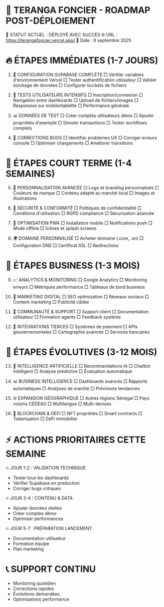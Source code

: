 🎯 TERANGA FONCIER - ROADMAP POST-DÉPLOIEMENT
===============================================

🎉 STATUT ACTUEL : DÉPLOYÉ AVEC SUCCÈS
🌐 URL : https://terangafoncier.vercel.app/
📅 Date : 9 septembre 2025

🔥 ÉTAPES IMMÉDIATES (1-7 JOURS)
================================

1. 🔧 CONFIGURATION SUPABASE COMPLÈTE
   □ Vérifier variables d'environnement Vercel
   □ Tester authentification utilisateur
   □ Valider stockage de données
   □ Configurer buckets de fichiers

2. 🧪 TESTS UTILISATEURS INTENSIFS
   □ Inscription/connexion
   □ Navigation entre dashboards
   □ Upload de fichiers/images
   □ Responsive sur mobile/tablette
   □ Performance générale

3. 📊 DONNÉES DE TEST
   □ Créer comptes utilisateurs démo
   □ Ajouter propriétés d'exemple
   □ Simuler transactions
   □ Tester workflows complets

4. 🐛 CORRECTIONS BUGS
   □ Identifier problèmes UX
   □ Corriger erreurs console
   □ Optimiser chargements
   □ Améliorer transitions

🚀 ÉTAPES COURT TERME (1-4 SEMAINES)
====================================

5. 🎨 PERSONNALISATION AVANCÉE
   □ Logo et branding personnalisés
   □ Couleurs de marque
   □ Contenu adapté au marché local
   □ Images et illustrations

6. 🔐 SÉCURITÉ & CONFORMITÉ
   □ Politiques de confidentialité
   □ Conditions d'utilisation
   □ RGPD compliance
   □ Sécurisation avancée

7. 📱 OPTIMISATION PWA
   □ Installation mobile
   □ Notifications push
   □ Mode offline
   □ Icônes et splash screens

8. 🌍 DOMAINE PERSONNALISÉ
   □ Acheter domaine (.com, .sn)
   □ Configuration DNS
   □ Certificat SSL
   □ Redirections

💼 ÉTAPES BUSINESS (1-3 MOIS)
=============================

9. 📈 ANALYTICS & MONITORING
   □ Google Analytics
   □ Monitoring erreurs
   □ Métriques performance
   □ Tableaux de bord business

10. 🎯 MARKETING DIGITAL
    □ SEO optimization
    □ Réseaux sociaux
    □ Content marketing
    □ Publicité ciblée

11. 👥 COMMUNAUTÉ & SUPPORT
    □ Support client
    □ Documentation utilisateur
    □ Formation agents
    □ Feedback système

12. 🔄 INTÉGRATIONS TIERCES
    □ Systèmes de paiement
    □ APIs gouvernementales
    □ Cartographie avancée
    □ Services bancaires

🎪 ÉTAPES ÉVOLUTIVES (3-12 MOIS)
================================

13. 🤖 INTELLIGENCE ARTIFICIELLE
    □ Recommandations IA
    □ Chatbot intelligent
    □ Analyse prédictive
    □ Évaluation automatique

14. 📊 BUSINESS INTELLIGENCE
    □ Dashboards avancés
    □ Rapports automatiques
    □ Analyses de marché
    □ Prévisions tendances

15. 🌐 EXPANSION GÉOGRAPHIQUE
    □ Autres régions Sénégal
    □ Pays voisins CEDEAO
    □ Multilangue
    □ Multi-devises

16. 🔗 BLOCKCHAIN & DEFI
    □ NFT propriétés
    □ Smart contracts
    □ Tokenisation
    □ DeFi immobilier

⚡ ACTIONS PRIORITAIRES CETTE SEMAINE
====================================

🔥 JOUR 1-2 : VALIDATION TECHNIQUE
- Tester tous les dashboards
- Vérifier Supabase en production
- Corriger bugs critiques

🔥 JOUR 3-4 : CONTENU & DATA
- Ajouter données réelles
- Créer comptes démo
- Optimiser performances

🔥 JOUR 5-7 : PRÉPARATION LANCEMENT
- Documentation utilisateur
- Formation équipe
- Plan marketing

📞 SUPPORT CONTINU
==================
- Monitoring quotidien
- Corrections rapides
- Évolutions demandées
- Optimisations performance
